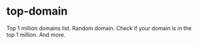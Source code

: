 # top-domain
Top 1 million domains list. Random domain. Check if your domain is in the top 1 million. And more.

